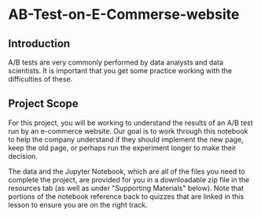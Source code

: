 # AB-Test-on-E-Commerse-website
## Introduction
A/B tests are very commonly performed by data analysts and data scientists. It is important that you get some practice working with the difficulties of these.

## Project Scope
For this project, you will be working to understand the results of an A/B test run by an e-commerce website. Our goal is to work through this notebook to help the company understand if they should implement the new page, keep the old page, or perhaps run the experiment longer to make their decision.

The data and the Jupyter Notebook, which are all of the files you need to complete the project, are provided for you in a downloadable zip file in the resources tab (as well as under "Supporting Materials" below). Note that portions of the notebook reference back to quizzes that are linked in this lesson to ensure you are on the right track.
